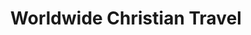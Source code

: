 ---
title: "Worldwide Christian Travel"
url: /bristol/worldwide-christian-travel/
shop: travel agency
---